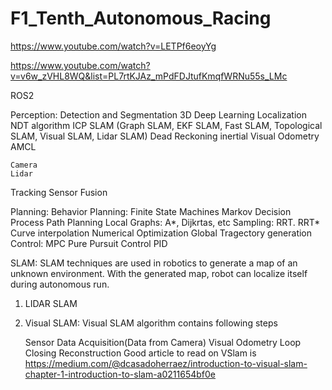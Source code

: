 # F1_Tenth_Autonomous_Racing

https://www.youtube.com/watch?v=LETPf6eoyYg


https://www.youtube.com/watch?v=v6w_zVHL8WQ&list=PL7rtKJAz_mPdFDJtufKmqfWRNu55s_LMc


ROS2

Perception:
  Detection and Segmentation
    3D Deep Learning
  Localization
    NDT algorithm
    ICP
    SLAM (Graph SLAM, EKF SLAM, Fast SLAM, Topological SLAM, Visual SLAM, Lidar SLAM)
    Dead Reckoning
    inertial Visual Odometry
    AMCL
    
    Camera
    Lidar
  Tracking
  Sensor Fusion
  
Planning:
  Behavior Planning:
    Finite State Machines
    Markov Decision Process
  Path Planning
    Local
      Graphs: A*, Dijkrtas, etc
      Sampling: RRT. RRT*
      Curve interpolation
      Numerical Optimization
    Global
  Tragectory generation
Control:
  MPC
  Pure Pursuit Control
  PID


SLAM:
  SLAM techniques are used in robotics to generate a map of an unknown environment. With the generated map, robot can localize itself during autonomous run.
  1. LIDAR SLAM
  2. Visual SLAM:
     Visual SLAM algorithm contains following steps

     Sensor Data Acquisition(Data from Camera)
     Visual Odometry
     Loop Closing
     Reconstruction
Good article to read on VSlam is
https://medium.com/@dcasadoherraez/introduction-to-visual-slam-chapter-1-introduction-to-slam-a0211654bf0e
     
